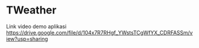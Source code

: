 # TWeather

Link video demo aplikasi https://drive.google.com/file/d/104x7R7RHgf_YWstsTCgWfYX_CDRFASSm/view?usp=sharing
